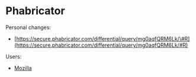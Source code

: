 # Phabricator

Personal changes:

* [https://secure.phabricator.com/differential/query/mg0aqfQRM6Lk/\#R](https://secure.phabricator.com/differential/query/mg0aqfQRM6Lk/#R)

Users:

* [Mozilla](https://phabricator.services.mozilla.com/)

